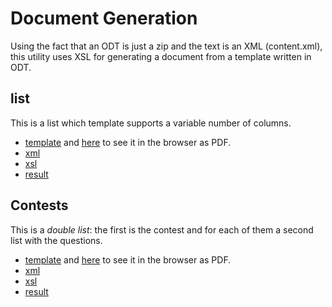 # Document Generation

Using the fact that an ODT is just a zip and the text is an XML (content.xml), this utility uses XSL for generating a document from a template written in ODT.

## list

This is a list which template supports a variable number of columns.

- [template](docs/list/report.odt) and [here](docs/list/template.pdf) to see it in the browser as PDF.
- [xml](docs/list/report.xml)
- [xsl](docs/list/report.xsl)
- [result](docs/list/report.pdf)

## Contests

This is a *double list*: the first is the contest and for each of them a second list with the questions.

- [template](docs/contests/report.odt) and [here](docs/contests/template.pdf) to see it in the browser as PDF.
- [xml](docs/contests/report.xml)
- [xsl](docs/contests/report.xsl)
- [result](docs/contests/report.pdf)
